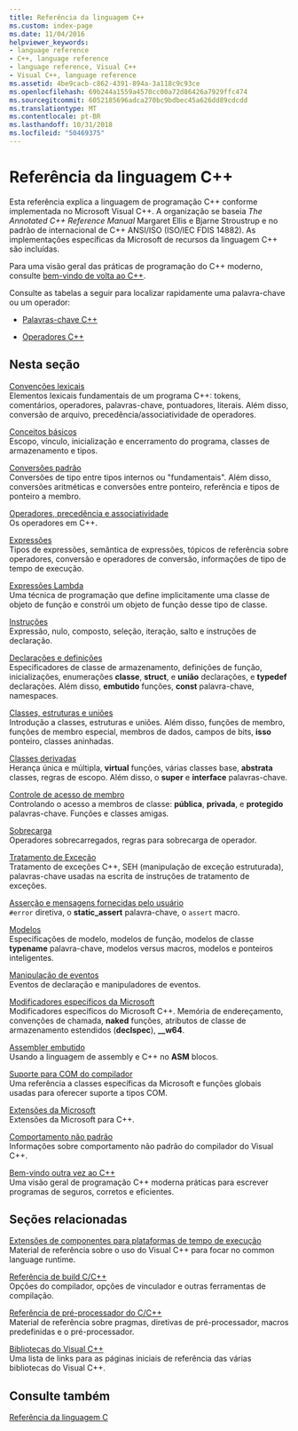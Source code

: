 ```yaml
---
title: Referência da linguagem C++
ms.custom: index-page
ms.date: 11/04/2016
helpviewer_keywords:
- language reference
- C++, language reference
- language reference, Visual C++
- Visual C++, language reference
ms.assetid: 4be9cacb-c862-4391-894a-3a118c9c93ce
ms.openlocfilehash: 69b244a1559a4570cc00a72d86426a7929ffc474
ms.sourcegitcommit: 6052185696adca270bc9bdbec45a626dd89cdcdd
ms.translationtype: MT
ms.contentlocale: pt-BR
ms.lasthandoff: 10/31/2018
ms.locfileid: "50469375"
---
```

# <a name="c-language-reference"></a>Referência da linguagem C++

Esta referência explica a linguagem de programação C++ conforme implementada no Microsoft Visual C++. A organização se baseia *The Annotated C++ Reference Manual* Margaret Ellis e Bjarne Stroustrup e no padrão de internacional de C++ ANSI/ISO (ISO/IEC FDIS 14882). As implementações específicas da Microsoft de recursos da linguagem C++ são incluídas.

Para uma visão geral das práticas de programação do C++ moderno, consulte [bem-vindo de volta ao C++](welcome-back-to-cpp-modern-cpp.md).

Consulte as tabelas a seguir para localizar rapidamente uma palavra-chave ou um operador:

- [Palavras-chave C++](../cpp/keywords-cpp.md)

- [Operadores C++](../cpp/cpp-built-in-operators-precedence-and-associativity.md)

## <a name="in-this-section"></a>Nesta seção

[Convenções lexicais](../cpp/lexical-conventions.md)<br/>
Elementos lexicais fundamentais de um programa C++: tokens, comentários, operadores, palavras-chave, pontuadores, literais. Além disso, conversão de arquivo, precedência/associatividade de operadores.

[Conceitos básicos](../cpp/basic-concepts-cpp.md)<br/>
Escopo, vínculo, inicialização e encerramento do programa, classes de armazenamento e tipos.

[Conversões padrão](../cpp/standard-conversions.md)<br/>
Conversões de tipo entre tipos internos ou "fundamentais". Além disso, conversões aritméticas e conversões entre ponteiro, referência e tipos de ponteiro a membro.

[Operadores, precedência e associatividade](../cpp/cpp-built-in-operators-precedence-and-associativity.md)<br/>
Os operadores em C++.

[Expressões](../cpp/expressions-cpp.md)<br/>
Tipos de expressões, semântica de expressões, tópicos de referência sobre operadores, conversão e operadores de conversão, informações de tipo de tempo de execução.

[Expressões Lambda](../cpp/lambda-expressions-in-cpp.md)<br/>
Uma técnica de programação que define implicitamente uma classe de objeto de função e constrói um objeto de função desse tipo de classe.

[Instruções](../cpp/statements-cpp.md)<br/>
Expressão, nulo, composto, seleção, iteração, salto e instruções de declaração.

[Declarações e definições](declarations-and-definitions-cpp.md)<br/>
Especificadores de classe de armazenamento, definições de função, inicializações, enumerações **classe**, **struct**, e **união** declarações, e **typedef**  declarações. Além disso, **embutido** funções, **const** palavra-chave, namespaces.

[Classes, estruturas e uniões](../cpp/classes-and-structs-cpp.md)<br/>
Introdução a classes, estruturas e uniões. Além disso, funções de membro, funções de membro especial, membros de dados, campos de bits, **isso** ponteiro, classes aninhadas.

[Classes derivadas](../cpp/inheritance-cpp.md)<br/>
Herança única e múltipla, **virtual** funções, várias classes base, **abstrata** classes, regras de escopo. Além disso, o **super** e **interface** palavras-chave.

[Controle de acesso de membro](../cpp/member-access-control-cpp.md)<br/>
Controlando o acesso a membros de classe: **pública**, **privada**, e **protegido** palavras-chave. Funções e classes amigas.

[Sobrecarga](operator-overloading.md)<br/>
Operadores sobrecarregados, regras para sobrecarga de operador.

[Tratamento de Exceção](../cpp/exception-handling-in-visual-cpp.md)<br/>
Tratamento de exceções C++, SEH (manipulação de exceção estruturada), palavras-chave usadas na escrita de instruções de tratamento de exceções.

[Asserção e mensagens fornecidas pelo usuário](../cpp/assertion-and-user-supplied-messages-cpp.md)<br/>
`#error` diretiva, o **static_assert** palavra-chave, o `assert` macro.

[Modelos](../cpp/templates-cpp.md)<br/>
Especificações de modelo, modelos de função, modelos de classe **typename** palavra-chave, modelos versus macros, modelos e ponteiros inteligentes.

[Manipulação de eventos](../cpp/event-handling.md)<br/>
Eventos de declaração e manipuladores de eventos.

[Modificadores específicos da Microsoft](../cpp/microsoft-specific-modifiers.md)<br/>
Modificadores específicos do Microsoft C++. Memória de endereçamento, convenções de chamada, **naked** funções, atributos de classe de armazenamento estendidos (**declspec**), **__w64**.

[Assembler embutido](../assembler/inline/inline-assembler.md)<br/>
Usando a linguagem de assembly e C++ no **ASM** blocos.

[Suporte para COM do compilador](../cpp/compiler-com-support.md)<br/>
Uma referência a classes específicas da Microsoft e funções globais usadas para oferecer suporte a tipos COM.

[Extensões da Microsoft](../cpp/microsoft-extensions.md)<br/>
Extensões da Microsoft para C++.

[Comportamento não padrão](../cpp/nonstandard-behavior.md)<br/>
Informações sobre comportamento não padrão do compilador do Visual C++.

[Bem-vindo outra vez ao C++](welcome-back-to-cpp-modern-cpp.md)<br/>
Uma visão geral de programação C++ moderna práticas para escrever programas de seguros, corretos e eficientes.

## <a name="related-sections"></a>Seções relacionadas

[Extensões de componentes para plataformas de tempo de execução](../windows/component-extensions-for-runtime-platforms.md)<br/>
Material de referência sobre o uso do Visual C++ para focar no common language runtime.

[Referência de build C/C++](../build/reference/c-cpp-building-reference.md)<br/>
Opções do compilador, opções de vinculador e outras ferramentas de compilação.

[Referência de pré-processador do C/C++](../preprocessor/c-cpp-preprocessor-reference.md)<br/>
Material de referência sobre pragmas, diretivas de pré-processador, macros predefinidas e o pré-processador.

[Bibliotecas do Visual C++](../standard-library/cpp-standard-library-reference.md)<br/>
Uma lista de links para as páginas iniciais de referência das várias bibliotecas do Visual C++.

## <a name="see-also"></a>Consulte também

[Referência da linguagem C](../c-language/c-language-reference.md)